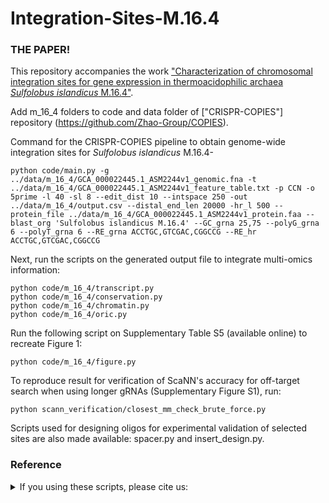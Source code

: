 # Integration-Sites-M.16.4

### THE PAPER!
This repository accompanies the work ["Characterization of chromosomal integration sites for gene expression in thermoacidophilic archaea *Sulfolobus islandicus* M.16.4"](https://www.google.com).

Add m_16_4 folders to code and data folder of ["CRISPR-COPIES"] repository (https://github.com/Zhao-Group/COPIES). 

Command for the CRISPR-COPIES pipeline to obtain genome-wide integration sites for *Sulfolobus islandicus* M.16.4- 
```
python code/main.py -g ../data/m_16_4/GCA_000022445.1_ASM2244v1_genomic.fna -t ../data/m_16_4/GCA_000022445.1_ASM2244v1_feature_table.txt -p CCN -o 5prime -l 40 -sl 8 --edit_dist 10 --intspace 250 -out ../data/m_16_4/output.csv --distal_end_len 20000 -hr_l 500 --protein_file ../data/m_16_4/GCA_000022445.1_ASM2244v1_protein.faa --blast_org 'Sulfolobus islandicus M.16.4' --GC_grna 25,75 --polyG_grna 6 --polyT_grna 6 --RE_grna ACCTGC,GTCGAC,CGGCCG --RE_hr ACCTGC,GTCGAC,CGGCCG
```

Next, run the scripts on the generated output file to integrate multi-omics information:
```
python code/m_16_4/transcript.py
python code/m_16_4/conservation.py
python code/m_16_4/chromatin.py
python code/m_16_4/oric.py
```

Run the following script on Supplementary Table S5 (available online) to recreate Figure 1:
```
python code/m_16_4/figure.py
```

To reproduce result for verification of ScaNN's accuracy for off-target search when using longer gRNAs (Supplementary Figure S1), run:
```
python scann_verification/closest_mm_check_brute_force.py
```

Scripts used for designing oligos for experimental validation of selected sites are also made available: spacer.py and insert_design.py.


### Reference
<details>
<summary>If you using these scripts, please cite us:</summary>

```bibtex

```
</details>
